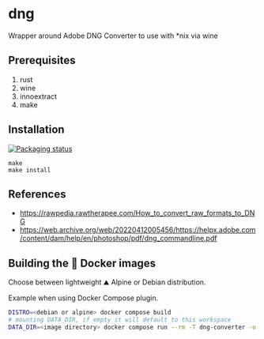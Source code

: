 # dng

Wrapper around Adobe DNG Converter to use with *nix via wine

## Prerequisites

1. rust
2. wine
3. innoextract
4. make

## Installation

[![Packaging status](https://repology.org/badge/vertical-allrepos/dng.svg)](https://repology.org/project/dng/versions)

```shell
make
make install
```

## References

- https://rawpedia.rawtherapee.com/How_to_convert_raw_formats_to_DNG
- https://web.archive.org/web/20220412005456/https://helpx.adobe.com/content/dam/help/en/photoshop/pdf/dng_commandline.pdf


## Building the 🐳 Docker images

Choose between lightweight ⛰️ Alpine or Debian distribution.

Example when using Docker Compose plugin.
```bash
DISTRO=<debian or alpine> docker compose build
# mounting DATA_DIR, if empty it will default to this workspace
DATA_DIR=<image directory> docker compose run --rm -T dng-converter -o output.dng <input raw>
```
